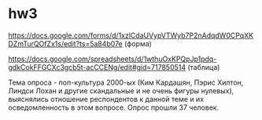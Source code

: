 # hw3

https://docs.google.com/forms/d/1xzlCdaUVypVTWyb7P2nAdqdW0CPqXKDZmTurQOfZx1s/edit?ts=5a84b07e  (форма)

https://docs.google.com/spreadsheets/d/1wthuOxKPQpJp1pdq-gdkCokFFGCXc3gcb5t-acCCENg/edit#gid=717850514  (таблица)

Тема опроса - поп-культура 2000-ых (Ким Кардашян, Пэрис Хилтон, Линдси Лохан и другие скандальные и не очень фигуры нулевых), выяснялись отношение респондентов к данной теме и их осведомленность в этом вопросе. Опрос прошли 37 человек. 
